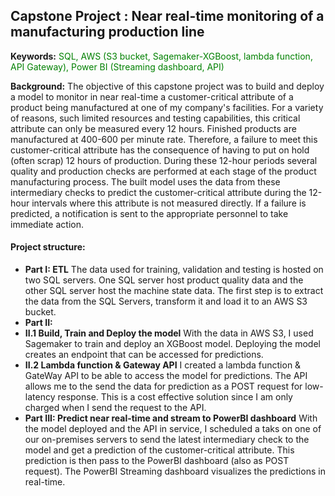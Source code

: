 ## Capstone Project : Near real-time monitoring of a manufacturing production line
**Keywords:** <font color='green'>SQL, AWS (S3 bucket, Sagemaker-XGBoost, lambda function, API Gateway), Power BI (Streaming dashboard, API)</font>   

**Background:** The objective of this capstone project was to build and deploy a model to monitor in near real-time a customer-critical attribute of a product being manufactured at one of my company's facilities. For a variety of reasons, such limited resources and testing capabilities, this critical attribute can only be measured every 12 hours. Finished products are manufactured at 400-600 per minute rate. Therefore, a failure to meet this customer-critical attribute has the consequence of having to put on hold (often scrap) 12 hours of production. During these 12-hour periods several quality and production checks are performed at each stage of the product manufacturing process. The built model uses the data from these intermediary checks to predict the customer-critical attribute during the 12-hour intervals where this attribute is not measured directly. If a failure is predicted, a notification is sent to the appropriate personnel to take immediate action. 
#### Project structure:
- **Part I: ETL** The data used for training, validation and testing is hosted on two SQL servers. One SQL server host product quality data and the other SQL server host the machine state data. The first step is to extract the data from the SQL Servers, transform it and load it to an AWS S3 bucket. 
- **Part II:** 
 - **II.1 Build, Train and Deploy the model** With the data in AWS S3, I used Sagemaker to train and deploy an XGBoost model. Deploying the model creates an endpoint that can be accessed for predictions. 
 - **II.2 Lambda function & Gateway API** I created a lambda function & GateWay API to be able to access the model for predictions. The API allows me to the send the data for prediction as a POST request for low-latency response. This is a cost effective solution since I am only charged when I send the request to the API. 
- **Part III: Predict near real-time and stream to PowerBI dashboard** With the model deployed and the API in service, I scheduled a taks on one of our on-premises servers to send the latest intermediary check to the model and get a prediction of the customer-critical attribute. This prediction is then pass to the PowerBI dashboard (also as POST request). The PowerBI Streaming dashboard visualizes the predictions in real-time. 
